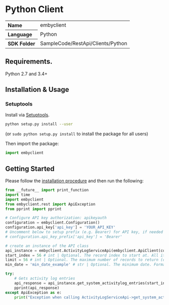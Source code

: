 # Python Client

<table><tr />
    <tr>
        <th valign="top" align="left">Name</th>
        <td>embyclient</td>
    </tr>
    <tr>
        <th valign="top" align="left">Language</th>
        <td>Python</td>
    </tr>
    <tr>
        <th valign="top" align="left">SDK Folder</th>
        <td>SampleCode/RestApi/Clients/Python</td>
    </tr>
</table>

## Requirements.

Python 2.7 and 3.4+

## Installation & Usage
### Setuptools

Install via [Setuptools](http://pypi.python.org/pypi/setuptools).

```sh
python setup.py install --user
```
(or `sudo python setup.py install` to install the package for all users)

Then import the package:
```python
import embyclient
```

## Getting Started

Please follow the [installation procedure](#installation--usage) and then run the following:

```python
from __future__ import print_function
import time
import embyclient
from embyclient.rest import ApiException
from pprint import pprint

# Configure API key authorization: apikeyauth
configuration = embyclient.Configuration()
configuration.api_key['api_key'] = 'YOUR_API_KEY'
# Uncomment below to setup prefix (e.g. Bearer) for API key, if needed
# configuration.api_key_prefix['api_key'] = 'Bearer'

# create an instance of the API class
api_instance = embyclient.ActivityLogServiceApi(embyclient.ApiClient(configuration))
start_index = 56 # int | Optional. The record index to start at. All items with a lower index will be dropped from the results. (optional)
limit = 56 # int | Optional. The maximum number of records to return (optional)
min_date = 'min_date_example' # str | Optional. The minimum date. Format = ISO (optional)

try:
    # Gets activity log entries
    api_response = api_instance.get_system_activitylog_entries(start_index=start_index, limit=limit, min_date=min_date)
    pprint(api_response)
except ApiException as e:
    print("Exception when calling ActivityLogServiceApi->get_system_activitylog_entries: %s\n" % e)
```
